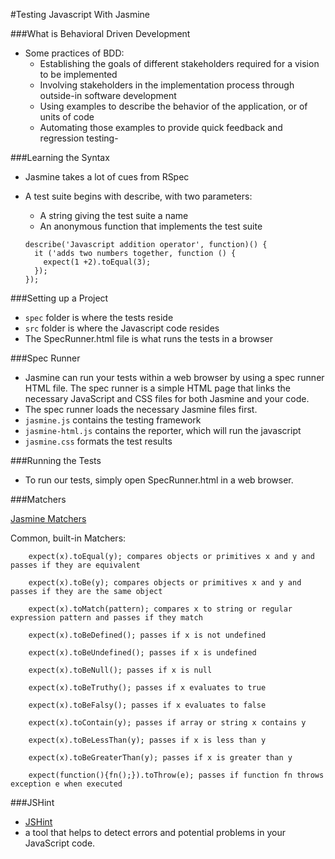 #Testing Javascript With Jasmine


###What is Behavioral Driven Development
- Some practices of BDD:
  - Establishing the goals of different stakeholders required for a vision to be implemented
  - Involving stakeholders in the implementation process through outside-in software development
  - Using examples to describe the behavior of the application, or of units of code
  - Automating those examples to provide quick feedback and regression testing- 

###Learning the Syntax
- Jasmine takes a lot of cues from RSpec 
- A test suite begins with describe, with two parameters:
  - A string giving the test suite a name
  - An anonymous function that implements the test suite  
  

  ```
  describe('Javascript addition operator', function)() {
    it ('adds two numbers together, function () {
      expect(1 +2).toEqual(3);
    });
  });
  ```

###Setting up a Project
- ```spec``` folder is where the tests reside
- ```src``` folder is where the Javascript code resides
- The SpecRunner.html file is what runs the tests in a browser

###Spec Runner
- Jasmine can run your tests within a web browser by using a spec runner HTML file. The spec runner is a simple HTML page that links the necessary JavaScript and CSS files for both Jasmine and your code.
- The spec runner loads the necessary Jasmine files first.
- ```jasmine.js``` contains the testing framework
- ```jasmine-html.js``` contains the reporter, which will run the javascript
- ```jasmine.css``` formats the test results

###Running the Tests
- To run our tests, simply open SpecRunner.html in a web browser. 


###Matchers

[Jasmine Matchers](https://github.com/pivotal/jasmine/wiki/Matchers)

  Common, built-in Matchers:
  
```
    expect(x).toEqual(y); compares objects or primitives x and y and passes if they are equivalent
    
    expect(x).toBe(y); compares objects or primitives x and y and passes if they are the same object
    
    expect(x).toMatch(pattern); compares x to string or regular expression pattern and passes if they match
    
    expect(x).toBeDefined(); passes if x is not undefined
    
    expect(x).toBeUndefined(); passes if x is undefined
    
    expect(x).toBeNull(); passes if x is null
    
    expect(x).toBeTruthy(); passes if x evaluates to true
    
    expect(x).toBeFalsy(); passes if x evaluates to false
    
    expect(x).toContain(y); passes if array or string x contains y
    
    expect(x).toBeLessThan(y); passes if x is less than y
    
    expect(x).toBeGreaterThan(y); passes if x is greater than y
    
    expect(function(){fn();}).toThrow(e); passes if function fn throws exception e when executed
```

###JSHint
- [JSHint](http://www.jshint.com/)
- a tool that helps to detect errors and potential problems in your JavaScript code.

